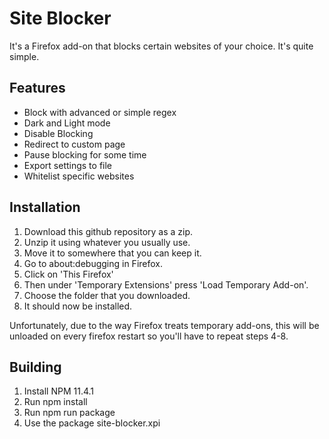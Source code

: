 # Site Blocker

It's a Firefox add-on that blocks certain websites of your choice. It's quite simple.

## Features

-   Block with advanced or simple regex
-   Dark and Light mode
-   Disable Blocking
-   Redirect to custom page
-   Pause blocking for some time
-   Export settings to file
-   Whitelist specific websites

## Installation

1. Download this github repository as a zip.
2. Unzip it using whatever you usually use.
3. Move it to somewhere that you can keep it.
4. Go to about:debugging in Firefox.
5. Click on 'This Firefox'
6. Then under 'Temporary Extensions' press 'Load Temporary Add-on'.
7. Choose the folder that you downloaded.
8. It should now be installed.

Unfortunately, due to the way Firefox treats temporary add-ons, this will be unloaded on every firefox restart so you'll have to repeat steps 4-8.

## Building

1. Install NPM 11.4.1
2. Run npm install
3. Run npm run package
4. Use the package site-blocker.xpi
